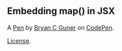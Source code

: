 Embedding map() in JSX
----------------------


A [Pen](https://codepen.io/bgoonz/pen/VwMWmaq) by [Bryan C Guner](https://codepen.io/bgoonz) on [CodePen](https://codepen.io).

[License](https://codepen.io/bgoonz/pen/VwMWmaq/license).